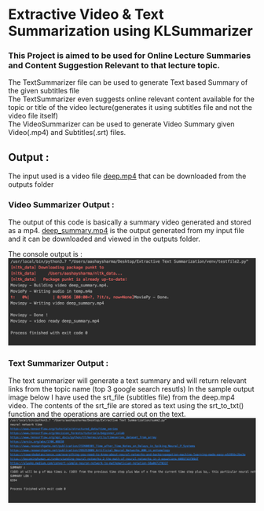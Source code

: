 # Extractive Video & Text Summarization using KLSummarizer
### This Project is aimed to be used for Online Lecture Summaries and Content Suggestion Relevant to that lecture topic.
The TextSummarizer file can be used to generate Text based Summary of the given subtitles file<br />
The TextSummarizer even suggests online relevant content available for the topic or title of the video lecture(generates it using subtitles file and not the video file itself)<br />
The VideoSummarizer can be used to generate Video Summary given Video(.mp4) and Subtitles(.srt) files.    

## Output : 
The input used is a video file [deep.mp4](https://github.com/aashay15/Extractive-Video-Text-Summarizer/blob/master/Outputs/deep.mp4) that can be downloaded from the outputs folder 

### Video Summarizer Output : 
The output of this code is basically a summary video generated and stored as a mp4. [deep_summary.mp4](https://github.com/aashay15/Extractive-Video-Text-Summarizer/blob/master/Outputs/deep_summary.mp4) is the output generated from my input file and it can be downloaded and viewed in the outputs folder.

The console output is : 
![console output](https://github.com/aashay15/Extractive-Video-Text-Summarizer/blob/master/Outputs/Screenshot%202022-02-01%20at%2012.01.06%20PM.png)

### Text Summarizer Output : 
The text summarizer will generate a text summary and will return relevant links from the topic name (top 3 google search resutls)
In the sample output image below I have used the srt_file (subtitles file) from the deep.mp4 video. The contents of the srt_file are stored as text using the srt_to_txt() function and the operations are carried out on the text.
![text console output](https://github.com/aashay15/Extractive-Video-Text-Summarizer/blob/master/Outputs/Screenshot%202022-02-01%20at%2012.11.05%20PM.png)

